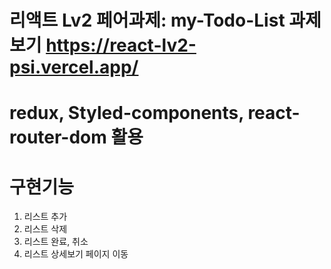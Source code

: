 # 리액트 Lv2 페어과제: my-Todo-List 과제보기 https://react-lv2-psi.vercel.app/
# redux, Styled-components, react-router-dom 활용

# 구현기능

1. 리스트 추가 
2. 리스트 삭제 
3. 리스트 완료, 취소
4. 리스트 상세보기 페이지 이동